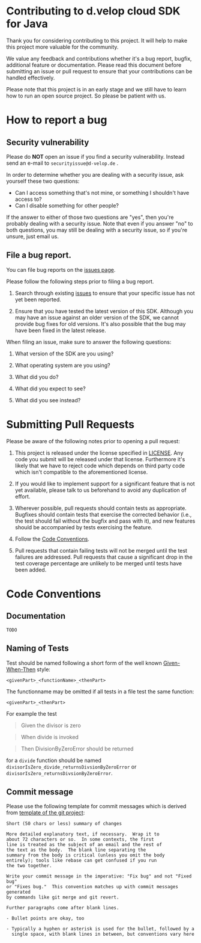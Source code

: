 # Contributing to d.velop cloud SDK for Java

Thank you for considering contributing to this project. It will help to make this project more valuable for the
community.

We value any feedback and contributions whether it's a bug report, bugfix, additional feature or documentation.
Please read this document before submitting an issue or pull request to ensure that your contributions can
be handled effectively.

Please note that this project is in an early stage and we still have to learn how to run an open source project.
So please be patient with us.

# How to report a bug

## Security vulnerability

Please do **NOT** open an issue if you find a security vulnerability. 
Instead send an e-mail to ``securityissue@d-velop.de`` . 

In order to determine whether you are dealing with a security issue, ask yourself these two questions:
* Can I access something that's not mine, or something I shouldn't have access to?
* Can I disable something for other people?

If the answer to either of those two questions are "yes", then you're probably dealing with a security issue. 
Note that even if you answer "no" to both questions, you may still be dealing with a security issue, 
so if you're unsure, just email us.

## File a bug report.

You can file bug reports on the [issues page](https://github.com/d-velop/dvelop-sdk-java/issues).

Please follow the following steps prior to filing a bug report.

1.  Search through existing [issues](https://github.com/d-velop/dvelop-sdk-go/issues) to ensure that 
    your specific issue has not yet been reported.

2.  Ensure that you have tested the latest version of this SDK. 
    Although you may have an issue against an older version of the SDK, we cannot provide bug fixes for old versions.
    It's also possible that the bug may have been fixed in the latest release.  

When filing an issue, make sure to answer the following questions:

1.  What version of the SDK are you using?

2.  What operating system are you using?

3.  What did you do?

4.  What did you expect to see?

5.  What did you see instead?

# Submitting Pull Requests

Please be aware of the following notes prior to opening a pull request:

1.  This project is released under the license specified in [LICENSE](LICENSE).
    Any code you submit will be released under that license. Furthermore it's likely
    that we have to reject code which depends on third party code which isn't compatible
    to the aforementioned license.

2.  If you would like to implement support for a significant feature that is not
    yet available, please talk to us beforehand to avoid any
    duplication of effort.

3.  Wherever possible, pull requests should contain tests as appropriate.
    Bugfixes should contain tests that exercise the corrected behavior (i.e., the
    test should fail without the bugfix and pass with it), and new features 
    should be accompanied by tests exercising the feature.
   
4.  Follow the [Code Conventions](#code-conventions).

5.  Pull requests that contain failing tests will not be merged until the test
    failures are addressed. Pull requests that cause a significant drop in the
    test coverage percentage are unlikely to be merged until tests have
    been added.

# Code Conventions

## Documentation

```TODO```

## Naming of Tests

Test should be named following a short form of the well known [Given-When-Then](https://martinfowler.com/bliki/GivenWhenThen.html) style:

```<givenPart>_<functionName>_<thenPart>``` 

The functionname may be omitted if all tests in a file test the same function:

```<givenPart>_<thenPart>```

For example the test
> Given the divisor is zero

> When divide is invoked

> Then DivisionByZeroError should be returned

for a `divide` function should be named `divisorIsZero_divide_returnsDivsionByZeroError` or 
`divisorIsZero_returnsDivsionByZeroError`.

## Commit message

Please use the following template for commit messages which is derived from 
[template of the git project](https://git-scm.com/book/en/v2/Distributed-Git-Contributing-to-a-Project):

```
Short (50 chars or less) summary of changes

More detailed explanatory text, if necessary.  Wrap it to
about 72 characters or so.  In some contexts, the first
line is treated as the subject of an email and the rest of
the text as the body.  The blank line separating the
summary from the body is critical (unless you omit the body
entirely); tools like rebase can get confused if you run
the two together.

Write your commit message in the imperative: "Fix bug" and not "Fixed bug"
or "Fixes bug."  This convention matches up with commit messages generated
by commands like git merge and git revert.

Further paragraphs come after blank lines.

- Bullet points are okay, too

- Typically a hyphen or asterisk is used for the bullet, followed by a
  single space, with blank lines in between, but conventions vary here
```